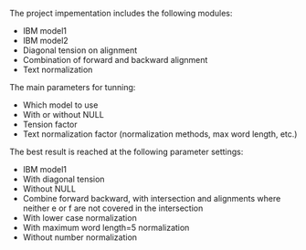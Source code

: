 The project impementation includes the following modules:

 - IBM model1
 - IBM model2
 - Diagonal tension on alignment
 - Combination of forward and backward alignment
 - Text normalization

The main parameters for tunning:

 - Which model to use
 - With or without NULL
 - Tension factor
 - Text normalization factor (normalization methods, max word length, etc.)

The best result is reached at the following parameter settings:
 - IBM model1
 - With diagonal tension
 - Without NULL
 - Combine forward backward, with intersection and alignments where neither e or f are not covered in the intersection
 - With lower case normalization
 - With maximum word length=5 normalization
 - Without number normalization


